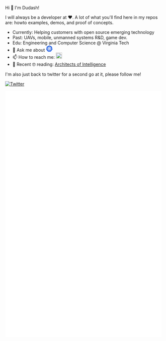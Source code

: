 Hi 👋 I'm Dudash!

I will always be a developer at :heart:. A lot of what you'll find here in my repos are: howto examples, demos, and proof of concepts.

- Currently: Helping customers with open source emerging technology
- Past: UAVs, mobile, unmanned systems R&D, game dev.
- Edu: Engineering and Computer Science @ Virginia Tech 
- 💬 Ask me about <img src="https://raw.githubusercontent.com/kubernetes/kubernetes/master/logo/logo.svg" width="20" height="20">
- 📫 How to reach me: <a href="https://twitter.com/dudashtweets"><img src="https://upload.wikimedia.org/wikipedia/en/9/9f/Twitter_bird_logo_2012.svg" width="20" height="20"></a>
- 📖 Recent 🤓 reading: [Architects of Intelligence](https://www.goodreads.com/book/show/41998128-architects-of-intelligence)

I'm also just back to twitter for a second go at it, please follow me!

[![Twitter](https://img.shields.io/twitter/follow/dudashtweets.svg?style=social&label=@dudashtweets)](https://twitter.com/dudashtweets)

![dudashmetrics](https://raw.githubusercontent.com/dudash/dudash/main/github-metrics.svg)

<!--
**dudash/dudash** is a ✨ _special_ ✨ repository because its `README.md` (this file) appears on your GitHub profile.

Here are some ideas to get you started:

- 🔭 I’m currently working on ...
- 🌱 I’m currently learning ...
- 👯 I’m looking to collaborate on ...
- 🤔 I’m looking for help with ...
- 💬 Ask me about ...
- 📫 How to reach me: ...
- 😄 Pronouns: ...
- ⚡ Fun fact: ...
-->
